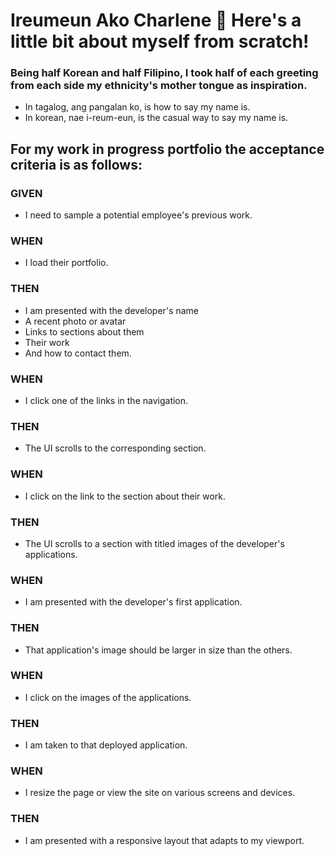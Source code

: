 # Ireumeun Ako Charlene 🧙 Here's a little bit about myself from scratch!

<!-- ![This is life](Develope\images\thisLife.png?raw=true) WORK ON THIS LAST -->


### Being half Korean and half Filipino, I took half of each greeting from each side my ethnicity's mother tongue as inspiration.
* In tagalog, ang pangalan ko, is how to say my name is.
* In korean, nae i-reum-eun, is the casual way to say my name is.

## For my work in progress portfolio the acceptance criteria is as follows:


### GIVEN 
* I need to sample a potential employee's previous work.
### WHEN 
* I load their portfolio.
### THEN
 * I am presented with the developer's name 
 * A recent photo or avatar 
 * Links to sections about them 
 * Their work 
 * And how to contact them.
### WHEN 
* I click one of the links in the navigation.
### THEN 
* The UI scrolls to the corresponding section.
### WHEN 
* I click on the link to the section about their work.
### THEN 
* The UI scrolls to a section with titled images of the developer's applications.
### WHEN 
 * I am presented with the developer's first application.
### THEN 
* That application's image should be larger in size than the others.
### WHEN
 * I click on the images of the applications.
### THEN 
* I am taken to that deployed application.
### WHEN 
* I resize the page or view the site on various screens and devices.
### THEN 
*  I am presented with a responsive layout that adapts to my viewport.